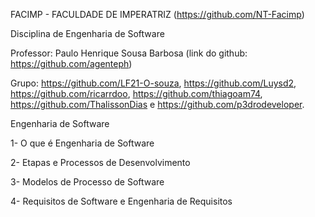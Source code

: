 FACIMP - FACULDADE DE IMPERATRIZ (https://github.com/NT-Facimp)

Disciplina de Engenharia de Software

Professor: Paulo Henrique Sousa Barbosa (link do github: https://github.com/agenteph)

Grupo: https://github.com/LF21-O-souza, https://github.com/Luysd2, https://github.com/ricarrdoo, https://github.com/thiagoam74, https://github.com/ThalissonDias e https://github.com/p3drodeveloper.

Engenharia de Software

1- O que é Engenharia de Software

2- Etapas e Processos de Desenvolvimento

3- Modelos de Processo de Software

4- Requisitos de Software e Engenharia de Requisitos
